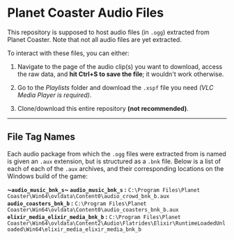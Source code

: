 # Planet Coaster Audio Files
This repository is supposed to host audio files (in `.ogg`) extracted from Planet Coaster.  Note that not all audio files are yet extracted.

To interact with these files, you can either:
1. Navigate to the page of the audio clip(s) you want to download, access the raw data, and **hit Ctrl+S to save the file**; it wouldn't work otherwise.
2. Go to the *Playlists* folder and download the `.xspf` file you need *(VLC Media Player is required)*.

3. Clone/download this entire repository **(not recommended)**.

---

## File Tag Names
Each audio package from which the `.ogg` files were extracted from is named is given an `.aux` extension, but is structured as a `.bnk` file.  Below is a list of each of each of the `.aux` archives, and their corresponding locations on the Windows build of the game:

**~`audio_music_bnk_s`~ `audio_music_bnk_s` :** `C:\Program Files\Planet Coaster\Win64\ovldata\Content0\audio_crowd_bnk_b.aux`
**`audio_coasters_bnk_b` :** `C:\Program Files\Planet Coaster\Win64\ovldata\Content0\audio_coasters_bnk_b.aux`
**`elixir_media_elixir_media_bnk_b` :** `C:\Program Files\Planet Coaster\Win64\ovldata\Content2\Audio\Flatrides\Elixir\RuntimeLoadedUnloaded\Win64\elixir_media_elixir_media_bnk_b`
